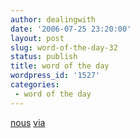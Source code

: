 ```yaml
---
author: dealingwith
date: '2006-07-25 23:20:00'
layout: post
slug: word-of-the-day-32
status: publish
title: word of the day
wordpress_id: '1527'
categories:
 - word of the day
---
```


[nous][1] [via][2]

   [1]: http://dictionary.reference.com/search?q=nous

   [2]: http://www.t-mobile-team.com/cms/tmoteam/en/team/team2005/management/templateId=renderInternalPage/contentID=8430/id=9158.html


